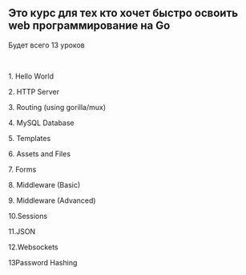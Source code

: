 <h2>Это курс для тех кто хочет быстро освоить web программирование на Go</h2>
<p>Будет всего 13 уроков</p>
<br>
<p>1. Hello World</p>
<p>2. HTTP Server</p>
<p>3. Routing (using gorilla/mux)</p>
<p>4. MySQL Database</p>
<p>5. Templates</p>
<p>6. Assets and Files</p>
<p>7. Forms</p>
<p>8. Middleware (Basic)</p>
<p>9. Middleware (Advanced)</p>
<p>10.Sessions</p>
<p>11.JSON</p>
<p>12.Websockets</p>
<p>13Password Hashing</p>




